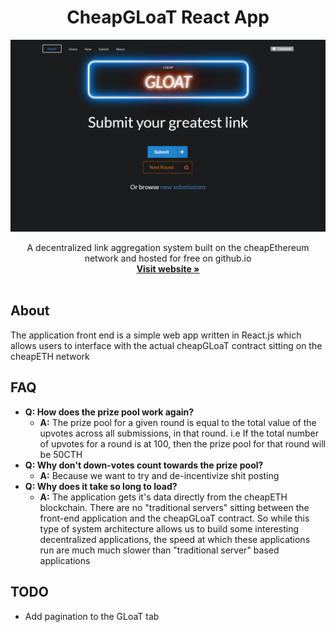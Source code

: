 <!-- PROJECT LOGO -->
<p align="center">
    <h1 align="center">CheapGLoaT React App</h1>
    <p align="center">
        <a href="https://jadon-jesse.github.io/cheapGLoaT/">
            <img src="https://github.com/Jadon-Jesse/cheapGLoaT/blob/master/assets/cheapGLoaTHome.PNG?raw=true" alt="Logo">
        </a>
    </p>


  <p align="center">
    A decentralized link aggregation system built on the cheapEthereum network and hosted for free on github.io
    <br />
    <a href="https://jadon-jesse.github.io/cheapGLoaT/"><strong>Visit website »</strong></a>
    <br />
    <br />
  </p>
</p>

## About
The application front end is a simple web app written in React.js which allows users to interface with the actual cheapGLoaT contract sitting on the cheapETH network

## FAQ
* **Q: How does the prize pool work again?**
    * **A:** The prize pool for a given round is equal to the total value of the upvotes across all submissions, in that round. i.e If the total number of upvotes for a round is at 100, then the prize pool for that round will be 50CTH
* **Q: Why don't down-votes count towards the prize pool?**
    * **A:** Because we want to try and de-incentivize shit posting
* **Q: Why does it take so long to load?**
    * **A:** The application gets it's data directly from the cheapETH blockchain. There are no "traditional servers" sitting between the front-end application and the cheapGLoaT contract. So while this type of system architecture allows us to build some interesting decentralized applications, the speed at which these applications run are much much slower than "traditional server" based applications 

## TODO
* Add pagination to the GLoaT tab
